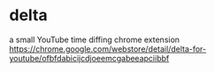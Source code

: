 # delta
a small YouTube time diffing chrome extension
https://chrome.google.com/webstore/detail/delta-for-youtube/ofbfdabicijcdjoeemcgabeeapciibbf
